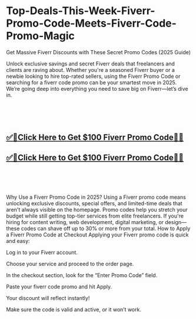 # Top-Deals-This-Week-Fiverr-Promo-Code-Meets-Fiverr-Code-Promo-Magic

Get Massive Fiverr Discounts with These Secret Promo Codes (2025 Guide)

Unlock exclusive savings and secret Fiverr deals that freelancers and clients are raving about. Whether you're a seasoned Fiverr buyer or a newbie looking to hire top-rated sellers, using the Fiverr Promo Code or searching for a fiverr code promo can be your smartest move in 2025. We’re going deep into everything you need to save big on Fiverr—let’s dive in.

<br><br><br>
<b><h2><a href="https://searchoptima.org/fiverr-promo-code/">✅🎯Click Here to Get $100 Fiverr Promo Code🎯✅</a>

</h2></b>

<b><h2><a href="https://searchoptima.org/fiverr-promo-code/">✅🎯Click Here to Get $100 Fiverr Promo Code🎯✅</a>

</h2></b> <br><br><br>

Why Use a Fiverr Promo Code in 2025?
Using a Fiverr promo code means unlocking exclusive discounts, special offers, and limited-time deals that aren't always visible on the homepage. Promo codes help you stretch your budget while still getting top-tier services from elite freelancers. If you're hiring for content writing, web development, digital marketing, or design—these codes can shave off up to 30% or more from your total.
How to Apply a Fiverr Promo Code at Checkout
Applying your Fiverr promo code is quick and easy:

Log in to your Fiverr account.

Choose your service and proceed to the order page.

In the checkout section, look for the “Enter Promo Code” field.

Paste your fiverr code promo and hit Apply.

Your discount will reflect instantly!

Make sure the code is valid and active, or it won’t work.

